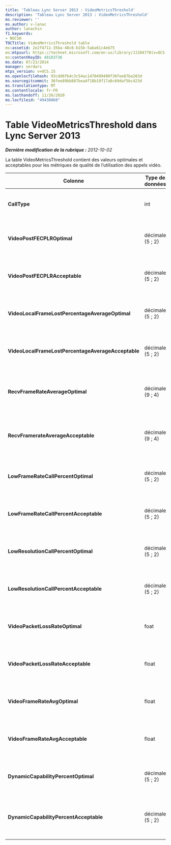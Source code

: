 ```yaml
---
title: 'Tableau Lync Server 2013 : VideoMetricsThreshold'
description: 'Tableau Lync Server 2013 : VideoMetricsThreshold'
ms.reviewer: ''
ms.author: v-lanac
author: lanachin
f1.keywords:
- NOCSH
TOCTitle: VideoMetricsThreshold table
ms:assetid: 2e2f4711-35ba-48c6-b15b-5aba61c4eb75
ms:mtpsurl: https://technet.microsoft.com/en-us/library/JJ204778(v=OCS.15)
ms:contentKeyID: 48183736
ms.date: 07/23/2014
manager: serdars
mtps_version: v=OCS.15
ms.openlocfilehash: 93cdd6fb4c3c54ac1470499490f36fee87ba283d
ms.sourcegitcommit: 36fee89bb887bea4f18b19f17a8c69daf5bc423d
ms.translationtype: MT
ms.contentlocale: fr-FR
ms.lasthandoff: 11/26/2020
ms.locfileid: "49438868"
---
```

# <a name="videometricsthreshold-table-in-lync-server-2013"></a>Table VideoMetricsThreshold dans Lync Server 2013

<div data-xmlns="http://www.w3.org/1999/xhtml">

<div class="topic" data-xmlns="http://www.w3.org/1999/xhtml" data-msxsl="urn:schemas-microsoft-com:xslt" data-cs="https://msdn.microsoft.com/">

<div data-asp="https://msdn2.microsoft.com/asp">



</div>

<div id="mainSection">

<div id="mainBody">

<span> </span>

_**Dernière modification de la rubrique :** 2012-10-02_

La table VideoMetricsThreshold contient des valeurs optimales et acceptables pour les métriques de qualité de l’utilisation des appels vidéo.


<table>
<colgroup>
<col style="width: 25%" />
<col style="width: 25%" />
<col style="width: 25%" />
<col style="width: 25%" />
</colgroup>
<thead>
<tr class="header">
<th><strong>Colonne</strong></th>
<th><strong>Type de données</strong></th>
<th><strong>Clé/Index</strong></th>
<th><strong>Details</strong></th>
</tr>
</thead>
<tbody>
<tr class="odd">
<td><p><strong>CallType</strong></p></td>
<td><p>int</p></td>
<td><p>Principal</p></td>
<td><p>Type d’appel placé.</p></td>
</tr>
<tr class="even">
<td><p><strong>VideoPostFECPLROptimal</strong></p></td>
<td><p>décimale (5 ; 2)</p></td>
<td></td>
<td><p>La valeur par défaut est 0,05.</p></td>
</tr>
<tr class="odd">
<td><p><strong>VideoPostFECPLRAcceptable</strong></p></td>
<td><p>décimale (5 ; 2)</p></td>
<td></td>
<td><p>La valeur par défaut est 0,10.</p></td>
</tr>
<tr class="even">
<td><p><strong>VideoLocalFrameLostPercentageAverageOptimal</strong></p></td>
<td><p>décimale (5 ; 2)</p></td>
<td></td>
<td><p>La valeur par défaut est 5,0.</p></td>
</tr>
<tr class="odd">
<td><p><strong>VideoLocalFrameLostPercentageAverageAcceptable</strong></p></td>
<td><p>décimale (5 ; 2)</p></td>
<td></td>
<td><p>La valeur par défaut est 10,0.</p></td>
</tr>
<tr class="even">
<td><p><strong>RecvFrameRateAverageOptimal</strong></p></td>
<td><p>décimale (9 ; 4)</p></td>
<td></td>
<td><p>La valeur par défaut est 12,0000.</p></td>
</tr>
<tr class="odd">
<td><p><strong>RecvFramerateAverageAcceptable</strong></p></td>
<td><p>décimale (9 ; 4)</p></td>
<td></td>
<td><p>La valeur par défaut est 7,0000.</p></td>
</tr>
<tr class="even">
<td><p><strong>LowFrameRateCallPercentOptimal</strong></p></td>
<td><p>décimale (5 ; 2)</p></td>
<td></td>
<td><p>La valeur par défaut est 5,0.</p></td>
</tr>
<tr class="odd">
<td><p><strong>LowFrameRateCallPercentAcceptable</strong></p></td>
<td><p>décimale (5 ; 2)</p></td>
<td></td>
<td><p>La valeur par défaut est 10.0/</p></td>
</tr>
<tr class="even">
<td><p><strong>LowResolutionCallPercentOptimal</strong></p></td>
<td><p>décimale (5 ; 2)</p></td>
<td></td>
<td><p>La valeur par défaut est 5,0.</p></td>
</tr>
<tr class="odd">
<td><p><strong>LowResolutionCallPercentAcceptable</strong></p></td>
<td><p>décimale (5 ; 2)</p></td>
<td></td>
<td><p>La valeur par défaut est 10,0.</p></td>
</tr>
<tr class="even">
<td><p><strong>VideoPacketLossRateOptimal</strong></p></td>
<td><p>foat</p></td>
<td></td>
<td><p>La valeur par défaut est 0,05.</p></td>
</tr>
<tr class="odd">
<td><p><strong>VideoPacketLossRateAcceptable</strong></p></td>
<td><p>float</p></td>
<td></td>
<td><p>La valeur par défaut est 0,10.</p></td>
</tr>
<tr class="even">
<td><p><strong>VideoFrameRateAvgOptimal</strong></p></td>
<td><p>float</p></td>
<td></td>
<td><p>La valeur par défaut est 12.</p></td>
</tr>
<tr class="odd">
<td><p><strong>VideoFrameRateAvgAcceptable</strong></p></td>
<td><p>float</p></td>
<td></td>
<td><p>La valeur par défaut est 7.</p></td>
</tr>
<tr class="even">
<td><p><strong>DynamicCapabilityPercentOptimal</strong></p></td>
<td><p>décimale (5 ; 2)</p></td>
<td></td>
<td><p>La valeur par défaut est 5,00.</p></td>
</tr>
<tr class="odd">
<td><p><strong>DynamicCapabilityPercentAcceptable</strong></p></td>
<td><p>décimale (5 ; 2)</p></td>
<td></td>
<td><p>La valeur par défaut est 10,00.</p></td>
</tr>
</tbody>
</table>


</div>

<span> </span>

</div>

</div>

</div>

